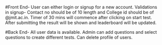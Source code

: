 #Front End-
    User can either login or signup for a new account.
    Validations in signup- Contact no should be of 10 length and College id should be of @jmit.ac.in.
    Timer of 30 mins will commence after clicking on start test.
    After submitting the result will be shown and leaderboard will be updated.

#Back End-
    All user data is available.
    Admin can add questions and select questions to create different tests.
    Can delete profile of users.


